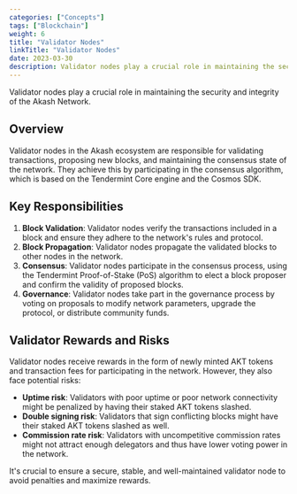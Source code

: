 ```yaml
---
categories: ["Concepts"]
tags: ["Blockchain"]
weight: 6
title: "Validator Nodes"
linkTitle: "Validator Nodes"
date: 2023-03-30
description: Validator nodes play a crucial role in maintaining the security and integrity of the Akash Network.
---
```


Validator nodes play a crucial role in maintaining the security and integrity of the Akash Network.
## Overview

Validator nodes in the Akash ecosystem are responsible for validating transactions, proposing new blocks, and maintaining the consensus state of the network. They achieve this by participating in the consensus algorithm, which is based on the Tendermint Core engine and the Cosmos SDK.

## Key Responsibilities

1. **Block Validation**: Validator nodes verify the transactions included in a block and ensure they adhere to the network's rules and protocol.
2. **Block Propagation**: Validator nodes propagate the validated blocks to other nodes in the network.
3. **Consensus**: Validator nodes participate in the consensus process, using the Tendermint Proof-of-Stake (PoS) algorithm to elect a block proposer and confirm the validity of proposed blocks.
4. **Governance**: Validator nodes take part in the governance process by voting on proposals to modify network parameters, upgrade the protocol, or distribute community funds.

## Validator Rewards and Risks

Validator nodes receive rewards in the form of newly minted AKT tokens and transaction fees for participating in the network. However, they also face potential risks:

- **Uptime risk**: Validators with poor uptime or poor network connectivity might be penalized by having their staked AKT tokens slashed.
- **Double signing risk**: Validators that sign conflicting blocks might have their staked AKT tokens slashed as well.
- **Commission rate risk**: Validators with uncompetitive commission rates might not attract enough delegators and thus have lower voting power in the network.

It's crucial to ensure a secure, stable, and well-maintained validator node to avoid penalties and maximize rewards.